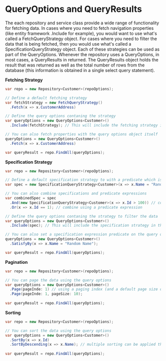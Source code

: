 # QueryOptions and QueryResults

The each repository and service class provide a wide range of functionality for fetching data. 
In cases where you need to fetch navigation properties (like entity framework .Include for example), you would want to use what's called a FetchQueryStrategy object.
For cases where you need to filter the data that is being fetched, then you would use what's called a SpecificationQueryStrategy object.
Each of these strategies can be used as part of the QueryOptions. Whenever the repository uses a QueryOptions, in most cases, a QueryResults in returned.
The QueryResults object holds the result that was returned as well as the total number of rows from the database (this information is obtained in a single select query statement).

**Fetching Strategy**

```csharp
var repo = new Repository<Customer>(repoOptions);

// Define a default fetching strategy
var fetchStrategy = new FetchQueryStrategy()
  .Fetch(x => x.CustomerAddress)

// Define the query options contaning the strategy
var queryOptions = new QueryOptions<Customer>()
  .Include(fetchStrategy); // This will include the fetching strategy in the query options

// You can also fetch properties with the query options object itself
queryOptions = new QueryOptions<Customer>()
  .Fetch(x => x.CustomerAddress)

var queryResult = repo.FindAll(queryOptions);
```

**Specification Strategy**

```csharp
var repo = new Repository<Customer>(repoOptions);

// Define a default specification strategy to with a predicate which is used to filter the data
var spec = new SpecificationQueryStrategy<Customer>(x => x.Name = "Random Name");

// You can also combine specifications and predicate expressions
var combinedSpec = spec
  .And(new SpecificationQueryStrategy<Customer>(x => x.Id > 100)) // combine using a spec
  .Or(x => x.Id == 1); // combine using a predicate expression

// Define the query options contaning the strategy to filter the data
var queryOptions = new QueryOptions<Customer>()
  .Include(spec); // This will include the specification strategy in the query options

// You can also set a specification expression predicate on the query options object itself
queryOptions = new QueryOptions<Customer>()
  .SatisfyBy(x => x.Name = "Random Name");

var queryResult = repo.FindAll(queryOptions);
```

**Pagination**

```csharp
var repo = new Repository<Customer>(repoOptions);

// You can page the data using the query options
var queryOptions = new QueryOptions<Customer>()
  .Page(pageInde: 1) // using a paging index (and a default page size of 100 items)
  .Page(pageInde: 1, pageSize: 10);
  
var queryResult = repo.FindAll(queryOptions);
```

**Sorting**

```csharp
var repo = new Repository<Customer>(repoOptions);

// You can sort the data using the query options
var queryOptions = new QueryOptions<Customer>()
  .SortBy(x => x.Id)
  .SortByDescending(x => x.Name); // multiple sorting can be applied this way
  
var queryResult = repo.FindAll(queryOptions);
```
